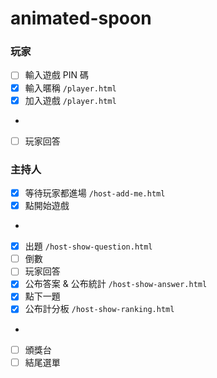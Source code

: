 # animated-spoon

### 玩家
- [ ] 輸入遊戲 PIN 碼
- [x] 輸入暱稱 `/player.html`
- [x] 加入遊戲 `/player.html`
- 
- [ ] 玩家回答

### 主持人
- [x] 等待玩家都進場 `/host-add-me.html`
- [x] 點開始遊戲
- 
- [x] 出題 `/host-show-question.html`
- [ ] 倒數
- [ ] 玩家回答
- [x] 公布答案 & 公布統計 `/host-show-answer.html`
- [x] 點下一題
- [x] 公布計分板 `/host-show-ranking.html`
- 
- [ ] 頒獎台
- [ ] 結尾選單
